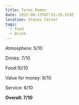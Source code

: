 ```yaml
---
title: Taros Ramen
date: 2022-06-13T07:51:28.519Z
location: Stones Corner
tags:
  - Food
  - Drink
---
```

Atmosphere: 5/10

Drinks: 7/10

Food:10/10

Value for money: 8/10

Service: 6/10

**Overall: 7/10**